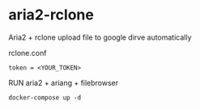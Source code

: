 # aria2-rclone
Aria2 + rclone upload file to google dirve automatically

rclone.conf

```
token = <YOUR_TOKEN>
```

RUN aria2 + ariang + filebrowser
```
docker-compose up -d
```



